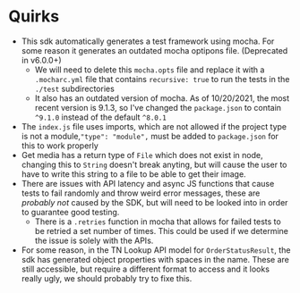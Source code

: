 

# Quirks
*   This sdk automatically generates a test framework using mocha. For some reason it generates an outdated mocha optipons file. (Deprecated in v6.0.0+)
    *   We will need to delete this `mocha.opts` file and replace it with a `.mocharc.yml` file that contains `recursive: true` to run the tests in the `./test` subdirectories 
    *   It also has an outdated version of mocha. As of 10/20/2021, the most recent version is 9.1.3, so I've changed the `package.json` to contain `^9.1.0` instead of the default `^8.0.1`
*   The `index.js` file uses imports, which are not allowed if the project type is not a module,`"type": "module",` must be added to `package.json` for this to work properly
*   Get media has a return type of `File` which does not exist in node, changing this to `String` doesn't break anyting, but will cause the user to have to write this string to a file to be able to get their image.
*   There are issues with API latency and async JS functions that cause tests to fail randomly and throw weird error messages, these are _probably not_ caused by the SDK, but will need to be looked into in order to guarantee good testing.
    *   There is a `.retries` function in mocha that allows for failed tests to be retried a set number of times. This could be used if we determine the issue is solely with the APIs.
*   For some reason, in the TN Lookup API model for `OrderStatusResult`, the sdk has generated object properties with spaces in the name. These are still accessible, but require a different format to access and it looks really ugly, we should probably try to fixe this.